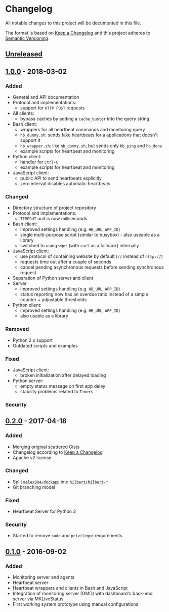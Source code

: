 # Changelog
All notable changes to this project will be documented in this file.

The format is based on [Keep a Changelog](http://keepachangelog.com/en/1.0.0/)
and this project adheres to [Semantic Versioning](http://semver.org/spec/v2.0.0.html).

## [Unreleased]

## [1.0.0] - 2018-03-02
### Added
- General and API documentation
- Protocol and implementations:
  - support for `HTTP POST` requests
- All clients:
  - bypass caches by adding a `cache_buster` into the query string
- Bash client:
  - wrappers for all heartbeat commands and monitoring query
  - `hb_dummy.sh`: sends fake heartbeats for a applications that doesn't support it
  - `hb_wrapper.sh`: like `hb_dummy.sh`, but sends only `hb_ping` and `hb_done`
  - example scripts for heartbeat and monitoring
- Python client:
  - handler for `Ctrl-C`
  - example scripts for heartbeat and monitoring
- JavaScript client:
  - public API to send heartbeats explicitly
  - zero interval disables automatic heartbeats

### Changed
- Directory structure of project repository
- Protocol and implementations:
  - `TIMEOUT` unit is now milliseconds
- Bash client:
  - improved settings handling (e.g. `HB_URL`, `APP_ID`)
  - single multi-purpose script (similar to busybox) - also useable as a library
  - switched to using `wget` (with `curl` as a fallback) internally
- JavaScript client:
  - use protocol of containing website by default (`//` instead of `http://`)
  - requests time out after a couple of seconds
  - cancel pending asynchronous requests before sending synchronous request
- Separation of Python server and client
- Server
  - improved settings handling (e.g. `HB_URL`, `APP_ID`)
  - status reporting now has an overdue ratio instead of a simple counter + adjustable thresholds
- Python client:
  - improved settings handling (e.g. `HB_URL`, `APP_ID`)
  - also usable as a library

### Removed
- Python 2.x support
- Outdated scripts and examples

### Fixed
- JavaScript client:
  - broken initialization after delayed loading
- Python server:
  - empty status message on first app delay
  - stability problems related to `Timer`s

### Security

## [0.2.0] - 2017-04-18
### Added
- Merging original scattered Gists
- Changelog according to [Keep a Changelog](http://keepachangelog.com/en/1.0.0/)
- Apache v2 license

### Changed
- Split [`malex984/dockapp`](https://github.com/malex984/dockapp) into [`hilbert/hilbert-*`](https://github.com/hilbert)
- Git branching model

### Fixed 
- Heartbeat Server for Python 3

### Security 
- Started to remove `sudo` and `privileged` requirements 

## [0.1.0] - 2016-09-02
### Added
- Monitoring server and agents
- Heartbeat server 
- Heartbeat wrappers and clients in Bash and JavaScript
- Integration of monitoring server (OMD) with dashboard's back-end server via MKLiveStatus
- First working system prototype using manual configurations

[Unreleased]: https://github.com/hilbert/hilbert-heartbeat/compare/v1.0.0...HEAD
[1.0.0]: https://github.com/hilbert/hilbert-heartbeat/compare/v0.2.0...v1.0.0
[0.2.0]: https://github.com/hilbert/hilbert-heartbeat/compare/v0.1.0...v0.2.0
[0.1.0]: https://github.com/hilbert/hilbert-heartbeat/compare/v0.0.0...v0.1.0
